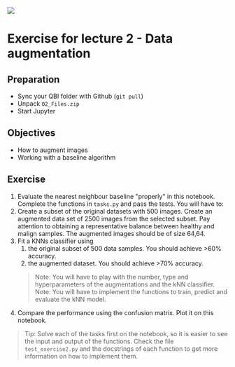 ![](../../docs/figures/np_data_3132352_000000.png)
# Exercise for lecture 2 - Data augmentation

## Preparation
- Sync your QBI folder with Github (```git pull```)
- Unpack ```02_Files.zip```
- Start Jupyter

## Objectives
- How to augment images
- Working with a baseline algorithm

## Exercise
1. Evaluate the nearest neighbour baseline "properly" in this notebook.
Complete the functions in `tasks.py` and pass the tests. You will have to:
2. Create a subset of the original datasets with 500 images. Create an augmented data set of 2500 images from the selected subset. Pay attention to obtaining a representative balance between healthy and malign samples. The augmented images should be of size 64,64.
3. Fit a KNNs classifier using 
    1. the original subset of 500 data samples. You should achieve >60% accuracy.
    2. the augmented dataset. You should achieve >70% accuracy.
    > Note: You will have to play with the number, type and hyperparameters of the augmentations and the kNN classifier.
    > Note: You will have to implement the functions to train, predict and evaluate the kNN model.
4. Compare the performance using the confusion matrix. Plot it on this notebook.

> Tip: Solve each of the tasks first on the notebook, so it is easier to see the input and output of the functions. Check the file `test_exercise2.py` and the docstrings of each function to get more information on how to implement them.
